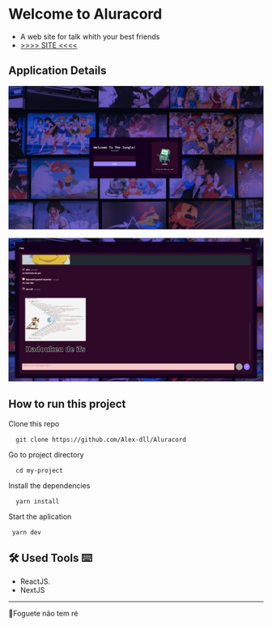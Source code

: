 
# Welcome to Aluracord

-   A web site for talk whith your best friends
- [>>>> SITE <<<<](https://aluracord-khaki.vercel.app/) 

## Application Details


![Screen1](https://github.com/Alex-dll/Aluracord/blob/master/public/aluracord.png?raw=true)

![Screen 2](https://github.com/Alex-dll/Aluracord/blob/master/public/aluracord2.png?raw=true)

## How to run this project

Clone this repo

      git clone https://github.com/Alex-dll/Aluracord

Go to project directory

      cd my-project

Install the dependencies

      yarn install

Start the aplication

     yarn dev

## 🛠  Used Tools  ⌨

-   ReactJS.
-   NextJS

----------

🚀Foguete não tem ré
